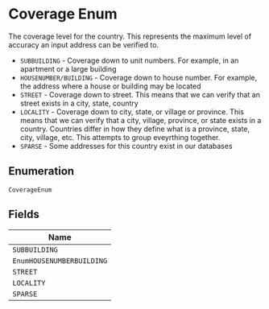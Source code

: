 
# Coverage Enum

The coverage level for the country. This represents the maximum level of
accuracy an input address can be verified to.

* `SUBBUILDING` - Coverage down to unit numbers. For example, in an apartment or a large building
* `HOUSENUMBER/BUILDING` - Coverage down to house number. For example, the address where a house or building may be located
* `STREET` - Coverage down to street. This means that we can verify that an street exists in a city, state, country
* `LOCALITY` - Coverage down to city, state, or village or province. This means that we can verify that a city, village, province, or state exists in a country. Countries differ in how they define what is a province, state, city, village, etc. This attempts to group eveyrthing together.
* `SPARSE` - Some addresses for this country exist in our databases

## Enumeration

`CoverageEnum`

## Fields

| Name |
|  --- |
| `SUBBUILDING` |
| `EnumHOUSENUMBERBUILDING` |
| `STREET` |
| `LOCALITY` |
| `SPARSE` |

